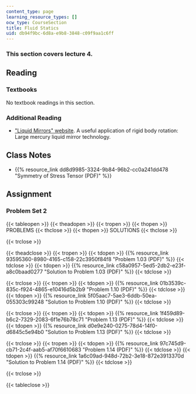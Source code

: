 ```yaml
---
content_type: page
learning_resource_types: []
ocw_type: CourseSection
title: Fluid Statics
uid: db94f9bc-6d8a-e9b8-3848-c09f9aa1c6ff
---
```


### This section covers lecture 4.

Reading
-------

### Textbooks

No textbook readings in this section.

### Additional Reading

*   ["Liquid Mirrors" website](http://www.astro.ubc.ca/LMT/lm/index.html). A useful application of rigid body rotation: Large mercury liquid mirror technology.

Class Notes
-----------

*   {{% resource_link dd8d9985-3324-9b84-96b2-cc0a241dd478 "Symmetry of Stress Tensor (PDF)" %}}

Assignment
----------

### Problem Set 2

{{< tableopen >}}
{{< theadopen >}}
{{< tropen >}}
{{< thopen >}}
PROBLEMS
{{< thclose >}}
{{< thopen >}}
SOLUTIONS
{{< thclose >}}

{{< trclose >}}

{{< theadclose >}}
{{< tropen >}}
{{< tdopen >}}
{{% resource_link 93595360-8980-4165-c158-22c3950f84f8 "Problem 1.03 (PDF)" %}}
{{< tdclose >}}
{{< tdopen >}}
{{% resource_link c58a0957-5ed5-2db2-e23f-a8c0baad0277 "Solution to Problem 1.03 (PDF)" %}}
{{< tdclose >}}

{{< trclose >}}
{{< tropen >}}
{{< tdopen >}}
{{% resource_link 01b3539c-835c-f924-4865-e10416d5b2b9 "Problem 1.10 (PDF)" %}}
{{< tdclose >}}
{{< tdopen >}}
{{% resource_link 5f05aac7-5ae3-6ddb-50ea-055303c99248 "Solution to Problem 1.10 (PDF)" %}}
{{< tdclose >}}

{{< trclose >}}
{{< tropen >}}
{{< tdopen >}}
{{% resource_link 1f459d89-b6c2-7329-2083-6f1e76b78c71 "Problem 1.13 (PDF)" %}}
{{< tdclose >}}
{{< tdopen >}}
{{% resource_link d0e9e240-0275-78d4-14f0-d6845c5e94b0 "Solution to Problem 1.13 (PDF)" %}}
{{< tdclose >}}

{{< trclose >}}
{{< tropen >}}
{{< tdopen >}}
{{% resource_link 97c745d9-cb71-2c4f-aab5-af70f6610683 "Problem 1.14 (PDF)" %}}
{{< tdclose >}}
{{< tdopen >}}
{{% resource_link 1a6c09ad-948d-72b2-3e18-872e3913370d "Solution to Problem 1.14 (PDF)" %}}
{{< tdclose >}}

{{< trclose >}}

{{< tableclose >}}